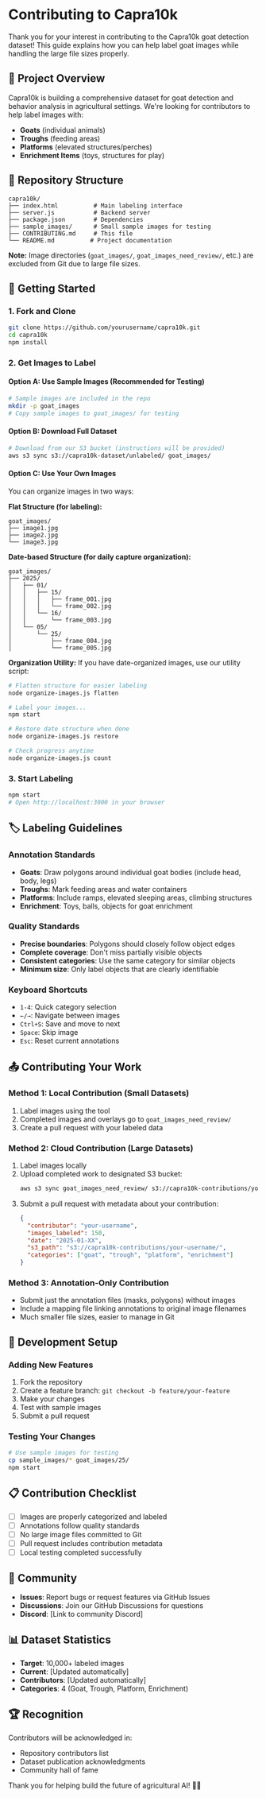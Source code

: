 # Contributing to Capra10k

Thank you for your interest in contributing to the Capra10k goat detection dataset! This guide explains how you can help label goat images while handling the large file sizes properly.

## 🎯 Project Overview

Capra10k is building a comprehensive dataset for goat detection and behavior analysis in agricultural settings. We're looking for contributors to help label images with:
- **Goats** (individual animals)
- **Troughs** (feeding areas)
- **Platforms** (elevated structures/perches)
- **Enrichment Items** (toys, structures for play)

## 📁 Repository Structure

```
capra10k/
├── index.html          # Main labeling interface
├── server.js           # Backend server
├── package.json        # Dependencies
├── sample_images/      # Small sample images for testing
├── CONTRIBUTING.md     # This file
└── README.md          # Project documentation
```

**Note:** Image directories (`goat_images/`, `goat_images_need_review/`, etc.) are excluded from Git due to large file sizes.

## 🚀 Getting Started

### 1. Fork and Clone
```bash
git clone https://github.com/yourusername/capra10k.git
cd capra10k
npm install
```

### 2. Get Images to Label

#### Option A: Use Sample Images (Recommended for Testing)
```bash
# Sample images are included in the repo
mkdir -p goat_images
# Copy sample images to goat_images/ for testing
```

#### Option B: Download Full Dataset
```bash
# Download from our S3 bucket (instructions will be provided)
aws s3 sync s3://capra10k-dataset/unlabeled/ goat_images/
```

#### Option C: Use Your Own Images
You can organize images in two ways:

**Flat Structure (for labeling):**
```
goat_images/
├── image1.jpg
├── image2.jpg
└── image3.jpg
```

**Date-based Structure (for daily capture organization):**
```
goat_images/
├── 2025/
│   ├── 01/
│   │   ├── 15/
│   │   │   ├── frame_001.jpg
│   │   │   └── frame_002.jpg
│   │   └── 16/
│   │       └── frame_003.jpg
│   └── 05/
│       └── 25/
│           ├── frame_004.jpg
│           └── frame_005.jpg
```

**Organization Utility:**
If you have date-organized images, use our utility script:
```bash
# Flatten structure for easier labeling
node organize-images.js flatten

# Label your images...
npm start

# Restore date structure when done
node organize-images.js restore

# Check progress anytime
node organize-images.js count
```

### 3. Start Labeling
```bash
npm start
# Open http://localhost:3000 in your browser
```

## 🏷️ Labeling Guidelines

### Annotation Standards
- **Goats**: Draw polygons around individual goat bodies (include head, body, legs)
- **Troughs**: Mark feeding areas and water containers
- **Platforms**: Include ramps, elevated sleeping areas, climbing structures
- **Enrichment**: Toys, balls, objects for goat enrichment

### Quality Standards
- **Precise boundaries**: Polygons should closely follow object edges
- **Complete coverage**: Don't miss partially visible objects
- **Consistent categories**: Use the same category for similar objects
- **Minimum size**: Only label objects that are clearly identifiable

### Keyboard Shortcuts
- `1-4`: Quick category selection
- `←/→`: Navigate between images
- `Ctrl+S`: Save and move to next
- `Space`: Skip image
- `Esc`: Reset current annotations

## 📤 Contributing Your Work

### Method 1: Local Contribution (Small Datasets)
1. Label images using the tool
2. Completed images and overlays go to `goat_images_need_review/`
3. Create a pull request with your labeled data

### Method 2: Cloud Contribution (Large Datasets)
1. Label images locally
2. Upload completed work to designated S3 bucket:
   ```bash
   aws s3 sync goat_images_need_review/ s3://capra10k-contributions/your-username/
   ```
3. Submit a pull request with metadata about your contribution:
   ```json
   {
     "contributor": "your-username",
     "images_labeled": 150,
     "date": "2025-01-XX",
     "s3_path": "s3://capra10k-contributions/your-username/",
     "categories": ["goat", "trough", "platform", "enrichment"]
   }
   ```

### Method 3: Annotation-Only Contribution
- Submit just the annotation files (masks, polygons) without images
- Include a mapping file linking annotations to original image filenames
- Much smaller file sizes, easier to manage in Git

## 🔧 Development Setup

### Adding New Features
1. Fork the repository
2. Create a feature branch: `git checkout -b feature/your-feature`
3. Make your changes
4. Test with sample images
5. Submit a pull request

### Testing Your Changes
```bash
# Use sample images for testing
cp sample_images/* goat_images/25/
npm start
```

## 📋 Contribution Checklist

- [ ] Images are properly categorized and labeled
- [ ] Annotations follow quality standards
- [ ] No large image files committed to Git
- [ ] Pull request includes contribution metadata
- [ ] Local testing completed successfully

## 🤝 Community

- **Issues**: Report bugs or request features via GitHub Issues
- **Discussions**: Join our GitHub Discussions for questions
- **Discord**: [Link to community Discord]

## 📊 Dataset Statistics

- **Target**: 10,000+ labeled images
- **Current**: [Updated automatically]
- **Contributors**: [Updated automatically]
- **Categories**: 4 (Goat, Trough, Platform, Enrichment)

## 🏆 Recognition

Contributors will be acknowledged in:
- Repository contributors list
- Dataset publication acknowledgments
- Community hall of fame

Thank you for helping build the future of agricultural AI! 🐐🤖 